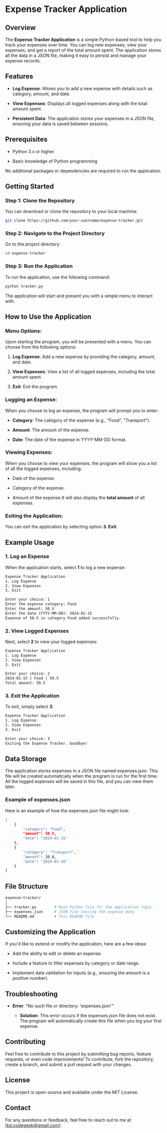 Expense Tracker Application
===========================

Overview
--------

The **Expense Tracker Application** is a simple Python-based tool to help you track your expenses over time. You can log new expenses, view your expenses, and get a report of the total amount spent. The application stores all the data in a JSON file, making it easy to persist and manage your expense records.

Features
--------

*   **Log Expense**: Allows you to add a new expense with details such as category, amount, and date.
    
*   **View Expenses**: Displays all logged expenses along with the total amount spent.
    
*   **Persistent Data**: The application stores your expenses in a JSON file, ensuring your data is saved between sessions.
    

Prerequisites
-------------

*   Python 3.x or higher
    
*   Basic knowledge of Python programming
    

No additional packages or dependencies are required to run the application.

Getting Started
---------------

### Step 1: Clone the Repository

You can download or clone the repository to your local machine:

```bash
git clone https://github.com/your-username/expense-tracker.git
```

### Step 2: Navigate to the Project Directory

Go to the project directory:

```bash
cd expense-tracker
```

### Step 3: Run the Application

To run the application, use the following command:

```bash
python tracker.py
```


The application will start and present you with a simple menu to interact with.

How to Use the Application
--------------------------

### Menu Options:

Upon starting the program, you will be presented with a menu. You can choose from the following options:

1.  **Log Expense**: Add a new expense by providing the category, amount, and date.
    
2.  **View Expenses**: View a list of all logged expenses, including the total amount spent.
    
3.  **Exit**: Exit the program.
    

### Logging an Expense:

When you choose to log an expense, the program will prompt you to enter:

*   **Category**: The category of the expense (e.g., "Food", "Transport").
    
*   **Amount**: The amount of the expense.
    
*   **Date**: The date of the expense in YYYY-MM-DD format.
    

### Viewing Expenses:

When you choose to view your expenses, the program will show you a list of all the logged expenses, including:

*   Date of the expense.
    
*   Category of the expense.
    
*   Amount of the expense.It will also display the **total amount** of all expenses.
    

### Exiting the Application:

You can exit the application by selecting option **3\. Exit**.

Example Usage
-------------

### 1\. Log an Expense

When the application starts, select **1** to log a new expense:

```bash
Expense Tracker Application
1. Log Expense
2. View Expenses
3. Exit

Enter your choice: 1
Enter the expense category: Food
Enter the amount: 50.5
Enter the date (YYYY-MM-DD): 2024-01-15
Expense of 50.5 in category Food added successfully.
```

### 2\. View Logged Expenses

Next, select **2** to view your logged expenses:

```bash
Expense Tracker Application
1. Log Expense
2. View Expenses
3. Exit

Enter your choice: 2
2024-01-15 | Food | 50.5
Total amount: 50.5

```

### 3\. Exit the Application

To exit, simply select **3**:

```bash
Expense Tracker Application
1. Log Expense
2. View Expenses
3. Exit

Enter your choice: 3
Exiting the Expense Tracker. Goodbye!

```


Data Storage
------------

The application stores expenses in a JSON file named expenses.json. This file will be created automatically when the program is run for the first time. All the logged expenses will be saved in this file, and you can view them later.

### Example of expenses.json

Here is an example of how the expenses.json file might look:

```bash
[
    {
        "category": "Food",
        "amount": 50.5,
        "date": "2024-01-15"
    },
    {
        "category": "Transport",
        "amount": 20.0,
        "date": "2024-01-16"
    }
]

```


File Structure
--------------

```bash
expense-tracker/
│
├── tracker.py        # Main Python file for the application logic
├── expenses.json     # JSON file storing the expense data
└── README.md         # This README file

```


Customizing the Application
---------------------------

If you'd like to extend or modify the application, here are a few ideas:

*   Add the ability to edit or delete an expense.
    
*   Include a feature to filter expenses by category or date range.
    
*   Implement data validation for inputs (e.g., ensuring the amount is a positive number).
    

Troubleshooting
---------------

*   **Error**: "No such file or directory: 'expenses.json'"
    
    *   **Solution**: This error occurs if the expenses.json file does not exist. The program will automatically create this file when you log your first expense.
        

Contributing
------------

Feel free to contribute to this project by submitting bug reports, feature requests, or even code improvements! To contribute, fork the repository, create a branch, and submit a pull request with your changes.

License
-------

This project is open-source and available under the MIT License.

Contact
-------

For any questions or feedback, feel free to reach out to me at \[kd.codegeek@gmail.com\].
